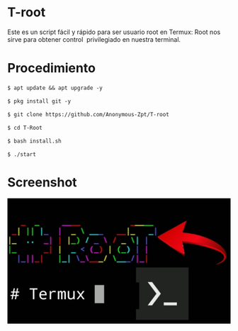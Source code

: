 # T-root
Este es un script fácil y rápido para ser usuario root en Termux:
Root nos sirve para obtener control  privilegiado en nuestra terminal.

# Procedimiento
```
$ apt update && apt upgrade -y
```
```
$ pkg install git -y
```
```
$ git clone https://github.com/Anonymous-Zpt/T-root
```
```
$ cd T-Root 
```
```
$ bash install.sh 
```
```
$ ./start
```

# Screenshot

 ![Imagen-Root.png](https://github.com/Anonymous-Zpt/Archivos/blob/master/Imagen-Root.png) 
